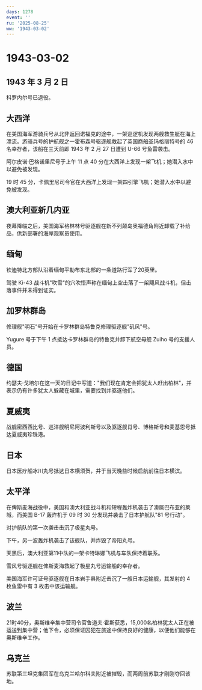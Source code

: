 ```yaml
---
days: 1278
event: ''
ru: '2025-08-25'
ww: '1943-03-02'
---
```


# 1943-03-02

## 1943 年 3 月 2 日

科罗内尔号已退役。

## 大西洋

在美国海军游骑兵号从北非返回诺福克的途中，一架巡逻机发现两艘救生艇在海上漂流。游骑兵号的护航舰之一霍布森号驱逐舰救起了英国商船圣玛格丽特号的
46 名幸存者，该船在三天前即 1943 年 2 月 27 日遭到 U-66 号鱼雷袭击。

阿尔皮诺·巴格诺里尼号于上午 11 点 40
分在大西洋上发现一架飞机；她潜入水中以避免被发现。

19 时 45
分，卡佩里尼司令官在大西洋上发现一架四引擎飞机；她潜入水中以避免被发现。

## 澳大利亚新几内亚

夜幕降临之后，美国海军格林林号驱逐舰在新不列颠岛奥福德角附近卸载了补给品，供新部署的海岸观察员使用。

## 缅甸

钦迪特北方部队沿着缅甸平勒布东北部的一条道路行军了20英里。

驾驶 Ki-43
战斗机"吹雪"的穴吹悟声称在缅甸上空击落了一架飓风战斗机，但击落事件并未得到证实。

## 加罗林群岛

修理舰"明石"号开始在卡罗林群岛特鲁克修理驱逐舰"矶风"号。

Yugure 号于下午 1 点抵达卡罗林群岛的特鲁克并卸下航空母舰 Zuiho
号的支援人员。

## 德国

约瑟夫·戈培尔在这一天的日记中写道："我们现在肯定会把犹太人赶出柏林"，并表示仍有许多犹太人躲藏在城里，需要找到并驱逐他们。

## 夏威夷

战舰密西西比号、巡洋舰明尼阿波利斯号以及驱逐舰肖号、博格斯号和麦基恩号抵达夏威夷珍珠港。

## 日本

日本医疗船冰川丸号抵达日本横须贺，并于当天晚些时候启航前往日本横滨。

## 太平洋

在俾斯麦海战役中，美国和澳大利亚战斗机和短程轰炸机袭击了澳属巴布亚的莱城，而美国
B-17 轰炸机于 09 时 30 分发现并袭击了日本护航队"81 号行动"。

对护航队的第一次袭击击沉了极星丸号。

下午，另一波轰炸机袭击了该舰队，并炸毁了帝阳丸号。

天黑后，澳大利亚第11中队的一架卡特琳娜飞机与车队保持着联系。

雪风号驱逐舰在俾斯麦海救起了极星丸号运输船的幸存者。

美国海军许可证号驱逐舰在日本岩手县附近击沉了一艘日本运输舰，其发射的 4
枚鱼雷中有 3 枚击中该运输舰。

## 波兰

21时40分，奥斯维辛集中营司令官鲁道夫·霍斯获悉，15,000名柏林犹太人正在被运送到集中营；他下令，必须保证囚犯在旅途中保持良好的健康，以便他们能够在奥斯维辛工作。

## 乌克兰

苏联第三坦克集团军在乌克兰哈尔科夫附近被摧毁，而两周前苏联才刚刚夺回该地。